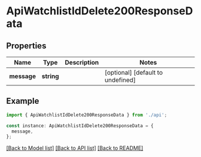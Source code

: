 # ApiWatchlistIdDelete200ResponseData

## Properties

| Name        | Type       | Description | Notes                             |
| ----------- | ---------- | ----------- | --------------------------------- |
| **message** | **string** |             | [optional] [default to undefined] |

## Example

```typescript
import { ApiWatchlistIdDelete200ResponseData } from './api';

const instance: ApiWatchlistIdDelete200ResponseData = {
  message,
};
```

[[Back to Model list]](../README.md#documentation-for-models) [[Back to API list]](../README.md#documentation-for-api-endpoints) [[Back to README]](../README.md)
